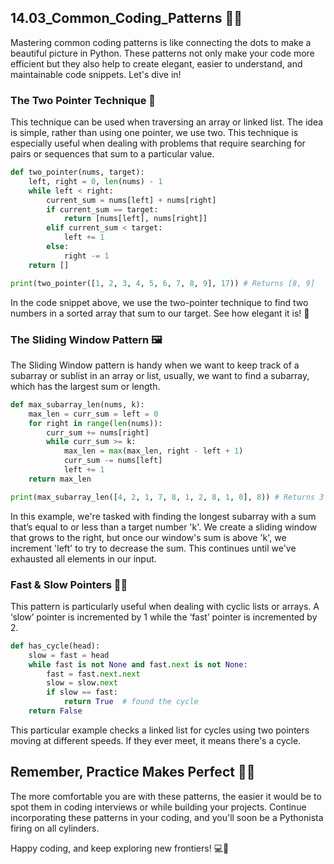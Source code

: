 ## 14.03_Common_Coding_Patterns 🧩🐍

Mastering common coding patterns is like connecting the dots to make a beautiful picture in Python. These patterns not only make your code more efficient but they also help to create elegant, easier to understand, and maintainable code snippets. Let's dive in!

### The Two Pointer Technique 🏹

This technique can be used when traversing an array or linked list. The idea is simple, rather than using one pointer, we use two. This technique is especially useful when dealing with problems that require searching for pairs or sequences that sum to a particular value.

```python
def two_pointer(nums, target):
    left, right = 0, len(nums) - 1
    while left < right:
        current_sum = nums[left] + nums[right]
        if current_sum == target:
            return [nums[left], nums[right]]
        elif current_sum < target:
            left += 1
        else:
            right -= 1
    return []

print(two_pointer([1, 2, 3, 4, 5, 6, 7, 8, 9], 17)) # Returns [8, 9]
```
In the code snippet above, we use the two-pointer technique to find two numbers in a sorted array that sum to our target. See how elegant it is! 🌠

### The Sliding Window Pattern 🖼️

The Sliding Window pattern is handy when we want to keep track of a subarray or sublist in an array or list, usually, we want to find a subarray, which has the largest sum or length.

```python
def max_subarray_len(nums, k):
    max_len = curr_sum = left = 0
    for right in range(len(nums)):
        curr_sum += nums[right]
        while curr_sum >= k:
            max_len = max(max_len, right - left + 1)
            curr_sum -= nums[left]
            left += 1
    return max_len

print(max_subarray_len([4, 2, 1, 7, 8, 1, 2, 8, 1, 0], 8)) # Returns 3
```
In this example, we're tasked with finding the longest subarray with a sum that’s equal to or less than a target number 'k'. We create a sliding window that grows to the right, but once our window's sum is above 'k', we increment 'left' to try to decrease the sum. This continues until we've exhausted all elements in our input.

### Fast & Slow Pointers 🐇🐢

This pattern is particularly useful when dealing with cyclic lists or arrays. A ‘slow’ pointer is incremented by 1 while the ‘fast’ pointer is incremented by 2.

```python
def has_cycle(head):
    slow = fast = head
    while fast is not None and fast.next is not None:
        fast = fast.next.next
        slow = slow.next
        if slow == fast:
            return True  # found the cycle
    return False
```
This particular example checks a linked list for cycles using two pointers moving at different speeds. If they ever meet, it means there's a cycle.

## Remember, Practice Makes Perfect 💪🔥
The more comfortable you are with these patterns, the easier it would be to spot them in coding interviews or while building your projects. Continue incorporating these patterns in your coding, and you'll soon be a Pythonista firing on all cylinders. 

Happy coding, and keep exploring new frontiers! 💻🌌